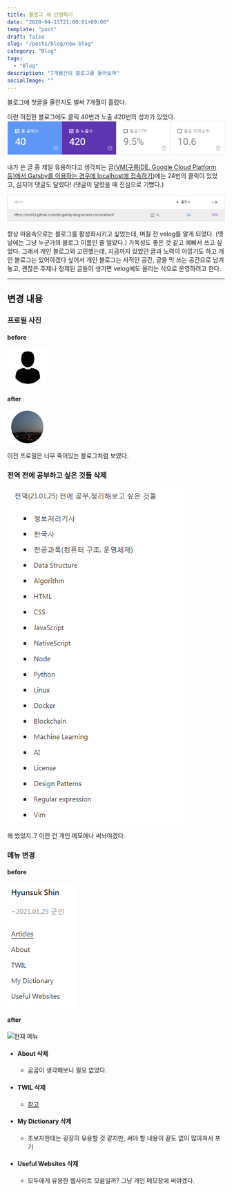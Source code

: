 ```yaml
---
title: 블로그 새 단장하기
date: "2020-04-15T21:00:01+09:00"
template: "post"
draft: false
slug: "/posts/blog/new-blog"
category: "Blog"
tags:
  - "Blog"
description: "7개월간의 블로그를 돌아보며"
socialImage: ""
---
```


블로그에 첫글을 올린지도 벌써 7개월이 흘렀다.

이런 허접한 블로그에도 클릭 40번과 노출 420번의 성과가 있었다.
![블로그 총 방문객](/media/blog/all-user.PNG)  

내가 쓴 글 중 제일 유용하다고 생각되는 글([VM(구름IDE, Google Cloud Platform 등)에서 Gatsby를 이용하는 경우에 localhost에 접속하기](https://shs3952.run.goorm.io/posts/gatsby-blog/access-vm-localhost))에는 24번의 클릭이 있었고, 심지어 댓글도 달렸다! (댓글이 달렸을 때 진심으로 기뻤다.)

![localhost 접속하기 글 방문객](/media/blog/access-vm-localhost-user.PNG)


항상 마음속으로는 블로그를 활성화시키고 싶었는데, 며칠 전 velog를 알게 되었다. (옛날에는 그냥 누군가의 블로그 이름인 줄 알았다.) 가독성도 좋은 것 같고 예뻐서 쓰고 싶었다. 그래서 개인 블로그와 고민했는데, 지금까지 있었던 글과 노력이 아깝기도 하고 개인 블로그는 있어야겠다 싶어서 개인 블로그는 사적인 공간, 글을 막 쓰는 공간으로 남겨놓고, 괜찮은 주제나 정제된 글들이 생기면 velog에도 올리는 식으로 운영하려고 한다.

---

## 변경 내용

### 프로필 사진

#### before

![이전 프로필](/media/blog/before-profile.PNG)

#### after

![현재 프로필](/media/blog/after-profile.PNG)

이전 프로필은 너무 죽어있는 블로그처럼 보였다.

### 전역 전에 공부하고 싶은 것들 삭제

![전역 전 공부하고 싶은 것들](/media/blog/want-study.PNG)

왜 썼었지..? 이런 건 개인 메모에나 써놔야겠다.   

### 메뉴 변경

#### before

![이전 메뉴](/media/blog/before-menu.PNG)

#### after

![현재 메뉴](//media/blog/after-menu.PNG)

- #### About 삭제
  - 곰곰이 생각해보니 필요 없었다.
- #### TWIL 삭제
  - [참고](https://shs395.github.io/posts/twil/2020-04-15-retrospect)
- #### My Dictionary 삭제
  - 초보자한테는 굉장히 유용할 것 같지만, 써야 할 내용이 끝도 없이 많아져서 포기
- #### Useful Websites 삭제
  - 모두에게 유용한 웹사이트 모음일까? 그냥 개인 메모장에 써야겠다.

